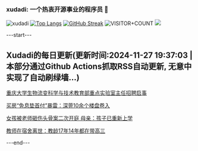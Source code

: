 ### xudadi: 一个热衷开源事业的程序员 👋

![xudadi](https://github-readme-stats-git-masterorgs-github-readme-stats-team.vercel.app/api?username=xudadi)
[![Top Langs](https://github-readme-stats.vercel.app/api/top-langs/?username=xudadi)](https://github.com/anuraghazra/github-readme-stats)
[![GitHub Streak](https://streak-stats.demolab.com?user=xudadi&locale=zh_Hans)](https://git.io/streak-stats)
![VISITOR+COUNT](https://komarev.com/ghpvc/?username=xudadi&label=VISITOR+COUNT)
![](https://raw.githubusercontent.com/xudadi/xudadi/main/assets/github-contribution-grid-snake.svg)


---start---

## Xudadi的每日更新(更新时间:2024-11-27 19:37:03 | 本部分通过Github Actions抓取RSS自动更新, 无意中实现了自动刷绿墙...)

[重庆大学生物流变科学与技术教育部重点实验室主任招聘启事](https://www.gongkaoleida.com/article/2209425)

[买房“免息垫首付”暴雷：深莞10余个楼盘卷入](https://m.163.com/news/article/JHV21RQ90512B07B.html)

[女孩被老师砸伤头骨案二次开庭 母亲：孩子已重新上学](https://m.163.com/news/article/JI06KQ40053469LG.html)

[教师在宿舍离世：教龄17年14年都在带高三](https://m.163.com/news/article/JI04CN2G00019B3E.html)

---end---
